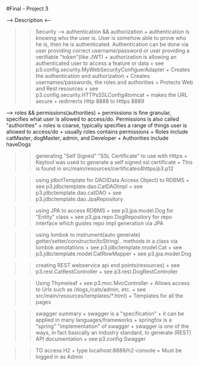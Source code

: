 #Final - Project 3

--> Description <--

>> Security
--> authentication && authorization
	+ authentication is knowing who the user is. User is somehow able to prove who he is, 
  	  then he is authenticated. Authentication can be done via user providing correct username/password 
  	  or user providing a verifiable "token"(like JWT)
	+ authorization is allowing an authenticated user to access a feature or data
	+ see p3.config.security.MyWebSecurityConfiguerAdapter 
	+ Creates the authentication and authorization
	+ Creates usernames/passwords, the roles and authorities
	+ Protects Web and Rest resources
	+ see p3.config.security.HTTPsSSLConfig4tomcat 
	+ makes the URL secure
	+ redirrects Http 8888 to Https 8889

--> roles && permissions(authorities)
	+ permissions is fine granular, specifies what user is allowed to access/do. Permissions 
 	  is also called "authorities"
	+ roles is coarse, typically specifies a range of things user is allowed to access/do
	+ usually roles contains permissions
	+ Roles include catMaster, dogMaster, admin, and Developer
	+ Authorities include haveDogs

>> generating "Self Signed" "SSL Certificate" to use with Https
	+ Keytool was used to generate a self signed ssl certificate
	+ This is found in src/main/resources/certificates4https/p3.p12

>> using jdbctTemplate for DAO(Data Access Object) to RDBMS
	+ see p3.jdbctemplate.dao.CatDAOImpl
	+ see p3.jdbctemplate.dao.catDAO
	+ see p3.jdbctemplate.dao.JpaRepository

>> using JPA to access RDBMS
	+ see p3.jpa.model.Dog for "Entity" class
	+ see p3.jpa.repo.DogRepository for repo interface which guides repo impl generation 
  	  via JPA


>> using lombok to instrument(auto generate) getter/setter/constructor/toString/.. methods 
   in a class via lombok annotations
	+ see p3.jdbctemplate.model.Cat
	+ see p3.jdbctemplate.model.CatRowMapper
	+ see p3.jpa.model.Dog

>> creating REST webservice api end points(resources)
	+ see p3.rest.CatRestController
	+ see p3.rest.DogRestController

>>Using Thymeleaf
	+ see p3.mvc.MvcController 
	+ Allows access to Urls such as /dogs,/cats/admin, etc.
	+ see src/main/resources/templates/*.html)
	+ Templates for all the pages

>> swagger summary
	+ swagger is a "specification"
	+ it can be applied in many languages/frameworks
	+ springfox is a "spring" "implementation" of swagger
	+ swagger is one of the ways, in fact basically an industry standard, to generate (REST) 
  	  API documentation
	+ see p3.config.Swagger

>> TO access H2
	+ type localhost:8889/h2-console 
	+ Must be logged in as Admin


